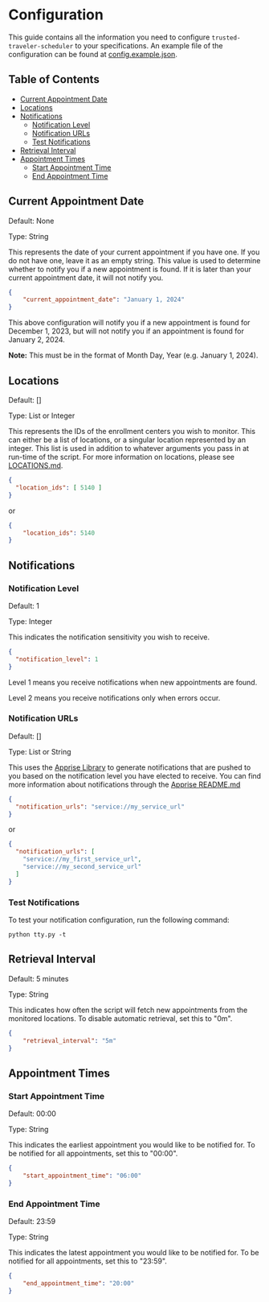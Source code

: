 # Configuration
This guide contains all the information you need to configure `trusted-traveler-scheduler` to your specifications. An example file of the configuration can be found at [config.example.json](config.example.json).

## Table of Contents

- [Current Appointment Date](#current-appointment-date)
- [Locations](#locations)
- [Notifications](#notifications)
  - [Notification Level](#notification-level)
  - [Notification URLs](#notification-urls)
  - [Test Notifications](#test-notifications)
- [Retrieval Interval](#retrieval-interval)
- [Appointment Times](#appointment-times)
  - [Start Appointment Time](#start-appointment-time)
  - [End Appointment Time](#end-appointment-time)

## Current Appointment Date

Default: None

Type: String

This represents the date of your current appointment if you have one. If you do not have one, leave it as an empty string. This value is used to determine whether to notify you if a new appointment is found. If it is later than your current appointment date, it will not notify you.

```json
{
	"current_appointment_date": "January 1, 2024"
}
```

This above configuration will notify you if a new appointment is found for December 1, 2023, but will not notify you if an appointment is found for January 2, 2024.

**Note:** This must be in the format of Month Day, Year (e.g. January 1, 2024).

## Locations

Default: []

Type: List or Integer

This represents the IDs of the enrollment centers you wish to monitor. This can either be a list of locations, or a singular location represented by an integer. This list is used in addition to whatever arguments you pass in at run-time of the script. For more information on locations, please see [LOCATIONS.md](LOCATIONS.md).

```json
{
  "location_ids": [ 5140 ]
}
```

or

```json
{
    "location_ids": 5140
}
```

## Notifications

### Notification Level
Default: 1

Type: Integer

This indicates the notification sensitivity you wish to receive. 
```json
{
  "notification_level": 1
}
```
Level 1 means you receive notifications when new appointments are found.

Level 2 means you receive notifications only when errors occur.

### Notification URLs

Default: []

Type: List or String

This uses the [Apprise Library][0] to generate notifications that are pushed to you based on the notification level you have elected to receive. You can find more information about notifications through the [Apprise README.md][1]

```json
{
  "notification_urls": "service://my_service_url"
}
```

or

```json
{
  "notification_urls": [
    "service://my_first_service_url",
    "service://my_second_service_url"
  ]
}
```

### Test Notifications
To test your notification configuration, run the following command:
```shell
python tty.py -t
```

## Retrieval Interval
Default: 5 minutes

Type: String

This indicates how often the script will fetch new appointments from the monitored locations. To disable automatic retrieval, set this to "0m".

```json
{
    "retrieval_interval": "5m"
}
```

## Appointment Times

### Start Appointment Time
Default: 00:00

Type: String

This indicates the earliest appointment you would like to be notified for. To be notified for all appointments, set this to "00:00".

```json
{
    "start_appointment_time": "06:00"
}
```

### End Appointment Time
Default: 23:59

Type: String

This indicates the latest appointment you would like to be notified for. To be notified for all appointments, set this to "23:59".

```json
{
    "end_appointment_time": "20:00"
}
```



[0]: https://github.com/caronc/apprise
[1]: https://github.com/caronc/apprise#supported-notifications